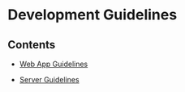 # Development Guidelines

## Contents

* [Web App Guidelines](web.md)

* [Server Guidelines](server.md)
